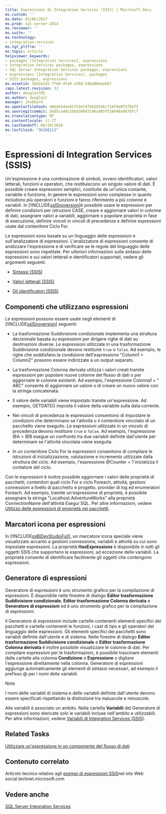 ```yaml
---
title: Espressioni di Integration Services (SSIS) | Microsoft Docs
ms.custom: ''
ms.date: 03/06/2017
ms.prod: sql-server-2014
ms.reviewer: ''
ms.suite: ''
ms.technology:
- integration-services
ms.tgt_pltfrm: ''
ms.topic: article
helpviewer_keywords:
- packages [Integration Services], expressions
- Integration Services packages, expressions
- SQL Server Integration Services packages, expressions
- expressions [Integration Services], packages
- SSIS packages, expressions
ms.assetid: 26d2e242-7f60-4fa9-a70d-548a80eee667
caps.latest.revision: 51
author: douglaslMS
ms.author: douglasl
manager: jhubbard
ms.openlocfilehash: d8bd434ee91f53e747b6291d6c718f9e073f8af5
ms.sourcegitcommit: 5dd5cad0c1bbd308471d6c885f516948ad67dfcf
ms.translationtype: MT
ms.contentlocale: it-IT
ms.lasthandoff: 06/19/2018
ms.locfileid: "36168112"
---
```

# <a name="integration-services-ssis-expressions"></a>Espressioni di Integration Services (SSIS)
  Un'espressione è una combinazione di simboli, ovvero identificatori, valori letterali, funzioni e operatori, che restituiscono un singolo valore di dati. È possibile creare espressioni semplici, costituite da un'unica costante, variabile o funzione, In genere le espressioni sono complesse in quanto includono più operatori e funzioni e fanno riferimento a più colonne e variabili. In [!INCLUDE[ssISnoversion](../../includes/ssisnoversion-md.md)]è possibile usare le espressioni per definire condizioni per istruzioni CASE, creare e aggiornare valori in colonne di dati, assegnare valori a variabili, aggiornare o popolare proprietà in fase di esecuzione, definire vincoli in vincoli di precedenza e definire espressioni usate dal contenitore Ciclo For.  
  
 Le espressioni sono basate su un linguaggio delle espressioni e sull'analizzatore di espressioni. L'analizzatore di espressioni consente di analizzare l'espressione e di verificare se le regole del linguaggio delle espressioni sono rispettate. Per ulteriori informazioni sulla sintassi delle espressioni e sui valori letterali e identificatori supportati, vedere gli argomenti seguenti.  
  
-   [Sintassi &#40;SSIS&#41;](syntax-ssis.md)  
  
-   [Valori letterali &#40;SSIS&#41;](numeric-string-and-boolean-literals.md)  
  
-   [Gli identificatori &#40;SSIS&#41;](identifiers-ssis.md)  
  
## <a name="components-that-use-expressions"></a>Componenti che utilizzano espressioni  
 Le espressioni possono essere usate negli elementi di [!INCLUDE[ssISnoversion](../../includes/ssisnoversion-md.md)] seguenti:  
  
-   La trasformazione Suddivisione condizionale implementa una struttura decisionale basata su espressioni per dirigere righe di dati su destinazioni diverse. Le espressioni utilizzate in una trasformazione Suddivisione condizionale devono restituire `true` o `false`. Ad esempio, le righe che soddisfano la condizione dell'espressione "Column1 > Column2" possono essere indirizzate a un output separato.  
  
-   La trasformazione Colonna derivata utilizza i valori creati tramite espressioni per popolare nuove colonne del flusso di dati o per aggiornare le colonne esistenti. Ad esempio, l'espressione Colonna1 + " ABC" consente di aggiornare un valore o di creare un nuovo valore con la stringa concatenata.  
  
-   Il valore delle variabili viene impostato tramite un'espressione. Ad esempio, GETDATE() imposta il valore della variabile sulla data corrente.  
  
-   Nei vincoli di precedenza le espressioni consentono di impostare le condizioni che determinano se l'attività o il contenitore vincolato di un pacchetto viene eseguito. Le espressioni utilizzate in un vincolo di precedenza devono restituire `true` o `false`. Ad esempio, l'espressione @A > @B esegue un confronto tra due variabili definite dall'utente per determinare se l'attività vincolata viene eseguita.  
  
-   In un contenitore Ciclo For le espressioni consentono di compilare le istruzioni di inizializzazione, valutazione e incremento utilizzate dalla struttura del ciclo. Ad esempio, l'espressione @Counter = 1 inizializza il contatore del ciclo.  
  
 Con le espressioni è inoltre possibile aggiornare i valori delle proprietà di pacchetti, contenitori quali ciclo For e ciclo Foreach, attività, gestioni connessioni a livello di pacchetto e progetto, provider di log ed enumeratori Foreach. Ad esempio, tramite un'espressione di proprietà, è possibile assegnare la stringa "Localhost.AdventureWorks" alla proprietà ConnectionName dell'attività Esegui SQL. Per altre informazioni, vedere [Utilizzo delle espressioni di proprietà nei pacchetti](use-property-expressions-in-packages.md).  
  
## <a name="icon-markers-for-expressions"></a>Marcatori icona per espressioni  
 In [!INCLUDE[ssBIDevStudioFull](../../includes/ssbidevstudiofull-md.md)], un marcatore icona speciale viene visualizzato accanto a gestioni connessione, variabili e attività su cui sono impostate espressioni. La proprietà **HasExpressions** è disponibile in tutti gli oggetti SSIS che supportano le espressioni, ad eccezione delle variabili. La proprietà consente di identificare facilmente gli oggetti che contengono espressioni.  
  
## <a name="expression-builder"></a>Generatore di espressioni  
 Generatore di espressioni è uno strumento grafico per la compilazione di espressioni. È disponibile nelle finestre di dialogo **Editor trasformazione Suddivisione condizionale**, **Editor trasformazione Colonna derivata** e **Generatore di espressioni** ed è uno strumento grafico per la compilazione di espressioni.  
  
 Il Generatore di espressioni include cartelle contenenti elementi specifici dei pacchetti e cartelle contenenti le funzioni, i cast di tipo e gli operatori del linguaggio delle espressioni. Gli elementi specifici dei pacchetti sono variabili definite dall'utente e di sistema. Nelle finestre di dialogo **Editor trasformazione Suddivisione condizionale** e **Editor trasformazione Colonna derivata** è inoltre possibile visualizzare le colonne di dati. Per compilare espressioni per le trasformazioni, è possibile trascinare elementi dalle cartelle alla colonna **Condizione** o **Espressione** o digitare l'espressione direttamente nella colonna. Generatore di espressioni aggiunge automaticamente gli elementi di sintassi necessari, ad esempio il prefisso @ per i nomi delle variabili.  
  
> [!NOTE]  
>  I nomi delle variabili di sistema e delle variabili definite dall'utente devono essere specificati rispettando la distinzione tra maiuscole e minuscole.  
  
 Alle variabili è associato un ambito. Nella cartella **Variabili** del Generatore di espressioni sono elencate solo le variabili incluse nell'ambito e utilizzabili. Per altre informazioni, vedere [Variabili di Integration Services &#40;SSIS&#41;](../integration-services-ssis-variables.md).  
  
## <a name="related-tasks"></a>Related Tasks  
 [Utilizzare un'espressione in un componente del flusso di dati](../use-an-expression-in-a-data-flow-component.md)  
  
## <a name="related-content"></a>Contenuto correlato  
 Articolo tecnico relativo agli [esempi di espressioni SSIS](http://go.microsoft.com/fwlink/?LinkId=220761)nel sito Web social.technet.microsoft.com  
  
## <a name="see-also"></a>Vedere anche  
 [SQL Server Integration Services](../sql-server-integration-services.md)  
  
  